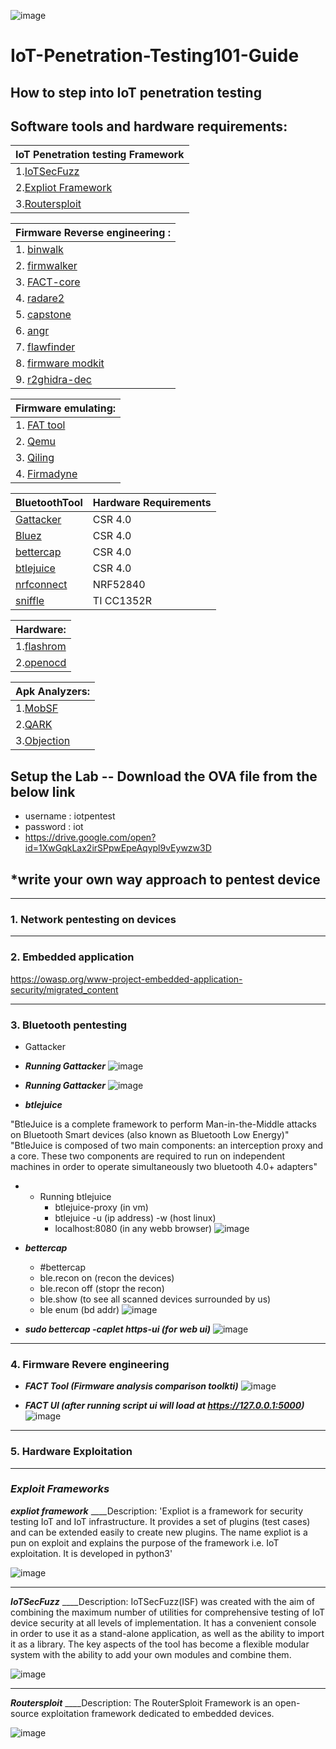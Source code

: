 ![image](https://github.com/V33RU/IoT-Penetration-Testing101-guide/blob/master/git.png)


# IoT-Penetration-Testing101-Guide

How to step into IoT penetration testing  
----------------------------------------------------------------------------------------------------------------------
 ## Software tools and hardware requirements:
 
|__IoT Penetration testing Framework__  |
| --------------------------------------|
| 1.[IoTSecFuzz](https://gitlab.com/invuls/iot-projects/iotsecfuzz)			        |
| 2.[Expliot Framework](https://gitlab.com/expliot_framework/expliot)                   |
| 3.[Routersploit](https://github.com/threat9/routersploit)			|


| __Firmware Reverse engineering    :__      |
| ---------------------------------------|
| 1. [binwalk](https://github.com/ReFirmLabs/binwalk)                            |
| 2. [firmwalker](https://github.com/craigz28/firmwalker)                         |
| 3. [FACT-core](https://github.com/fkie-cad/FACT_core)                          |
| 4. [radare2](https://github.com/radareorg/radare2)                            |
| 5. [capstone](http://www.capstone-engine.org/)                           |
| 6. [angr](https://github.com/angr/angr)                               |
| 7. [flawfinder](https://github.com/david-a-wheeler/flawfinder)                         |
| 8. [firmware modkit](https://github.com/rampageX/firmware-mod-kit)                    |
| 9. [r2ghidra-dec](https://github.com/radareorg/r2ghidra-dec)                       |
 

| __Firmware emulating:__	|
| ------------------------------|
| 1. [FAT tool](https://github.com/attify/firmware-analysis-toolkit)                   |
| 2. [Qemu](https://github.com/qemu/qemu)             		|	
| 3. [Qiling](https://github.com/qilingframework/qiling)         		|
| 4. [Firmadyne](https://github.com/firmadyne/firmadyne)        		|



| __BluetoothTool__ | __Hardware Requirements__ | 
| -------------------|---------------------------|
| [Gattacker](https://github.com/securing/gattacker)         | CSR 4.0                   | 
| [Bluez](http://www.bluez.org/)             | CSR 4.0                   | 
| [bettercap](https://www.bettercap.org/)         | CSR 4.0                   |
| [btlejuice](https://github.com/DigitalSecurity/btlejuice)         | CSR 4.0                   |
| [nrfconnect](https://www.nordicsemi.com/Software-and-tools/Development-Tools/nRF-Connect-for-desktop)        | NRF52840                  |
| [sniffle](https://github.com/nccgroup/Sniffle)           | TI CC1352R                |


	
|__Hardware:__	    |
| ------------------|
| 1.[flashrom](https://flashrom.org/Flashrom)        |
| 2.[openocd](https://github.com/ntfreak/openocd)         |
	
|__Apk Analyzers:__ |
| ------------------|
| 1.[MobSF](https://github.com/MobSF/Mobile-Security-Framework-MobSF)           |
| 2.[QARK](https://github.com/linkedin/qark)            | 
| 3.[Objection](https://github.com/sensepost/objection)       |

## Setup the Lab -- Download the OVA file from the below link 

- username : iotpentest
- password : iot
- <https://drive.google.com/open?id=1XwGqkLax2irSPpwEpeAqypl9vEywzw3D>

## *write your own way approach to pentest device
--------------------------------------------------------------------------------------------------------------------------

### 1. Network pentesting on devices

******************************************************************************************************************************

### 2. Embedded application
   
   <https://owasp.org/www-project-embedded-application-security/migrated_content>

******************************************************************************************************************************

### 3. Bluetooth pentesting
   
  - Gattacker
  
  - ___Running Gattacker___
    ![image](https://github.com/V33RU/Null-Bangalore-IoT-Security-101-workshop/blob/master/null/gattacker/gattacker1.JPG)
    
  - ___Running Gattacker___
    ![image](https://github.com/V33RU/Null-Bangalore-IoT-Security-101-workshop/blob/master/null/gattacker/gattacker2.JPG)
    
   - ___btlejuice___
   
   "BtleJuice is a complete framework to perform Man-in-the-Middle attacks on Bluetooth Smart devices (also known as Bluetooth Low Energy)"
   "BtleJuice is composed of two main components: an interception proxy and a core. These two components are required to run on independent machines in order to operate simultaneously two bluetooth 4.0+ adapters"
     
  - 
	  - Running btlejuice
          - btlejuice-proxy (in vm)
          - btlejuice -u (ip address) -w (host linux)
          - localhost:8080 (in any webb browser)
     ![image](https://github.com/V33RU/Null-Bangalore-IoT-Security-101-workshop/blob/master/null/btlejuice/BTLE-JUICE.png)
    
   - ___bettercap___
        - #bettercap
        - ble.recon on (recon the devices)
        - ble.recon off (stopr the recon)
        - ble.show (to see all scanned devices surrounded by us)
        - ble enum (bd addr)
      ![image](https://github.com/V33RU/Null-Bangalore-IoT-Security-101-workshop/blob/master/null/bettercap/bettercap.png)
           
        
   - ___sudo bettercap -caplet https-ui (for web ui)___
      ![image](https://github.com/V33RU/Null-Bangalore-IoT-Security-101-workshop/blob/master/null/bettercap/Selection_003.png)
  
******************************************************************************************************************************
  
### 4. Firmware Revere engineering
    
   - ___FACT Tool (Firmware analysis comparison toolkti)___
      ![image](https://github.com/V33RU/Null-Bangalore-IoT-Security-101-workshop/blob/master/null/firmware/Selection_003.png)
     
   - ___FACT UI (after running script ui will load at https://127.0.0.1:5000)___
      ![image](https://github.com/V33RU/Null-Bangalore-IoT-Security-101-workshop/blob/master/null/firmware/FACT-UI.png)
         
*****************************************************************************************************************************

### 5. Hardware Exploitation

******************************************************************************************************************************

### ***Exploit Frameworks***
	
   ___expliot framework___
   ____Description:
   'Expliot is a framework for security testing IoT and IoT infrastructure. It provides a set of plugins (test cases)
and can be extended easily to create new plugins. The name expliot is a pun on exploit and explains the purpose of
the framework i.e. IoT exploitation. It is developed in python3'

   ![image](https://github.com/V33RU/Null-Bangalore-IoT-Security-101-workshop/blob/master/null/exploit%20framework/expliot.JPG)

----------------------------------------------------------------------------------------------------------------------------------  
   ___IoTSecFuzz___
   ____Description:
   IoTSecFuzz(ISF) was created with the aim of combining the maximum number of utilities for comprehensive testing of IoT device security at all levels of implementation. It has a convenient console in order to use it as a stand-alone application, as well as the ability to import it as a library.
The key aspects of the tool has become a flexible modular system with the ability to add your own modules and combine them.
   
   ![image](https://github.com/V33RU/Null-Bangalore-IoT-Security-101-workshop/blob/master/null/exploit%20framework/iotsecfuzz.JPG)

-------------------------------------------------------------------------------------------------------------------------------------   
   ___Routersploit___
   ____Description:
  The RouterSploit Framework is an open-source exploitation framework dedicated to embedded devices.

   ![image](https://github.com/V33RU/Null-Bangalore-IoT-Security-101-workshop/blob/master/null/exploit%20framework/routersploit.JPG)
